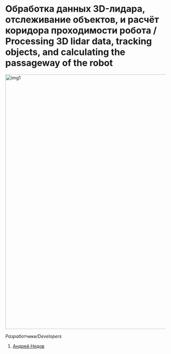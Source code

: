 # Обработка данных 3D-лидара, отслеживание объектов, и расчёт коридора проходимости робота / Processing 3D lidar data, tracking objects, and calculating the passageway of the robot

<img src="/Release/img5.png" alt="img1" width="800"/>

*Разработчики/Developers*
1. [Андрей Недов](https://github.com/Andrey-Nedov-is-a-human)
